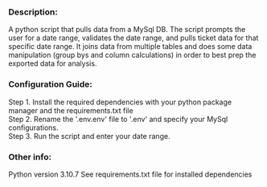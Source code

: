 ### Description:
A python script that pulls data from a MySql DB. The script prompts the user for a date range, validates the date range, and pulls ticket data for that specific date range. It joins data from multiple tables and does some data manipulation (group bys and column calculations) in order to best prep the exported data for analysis.

### Configuration Guide: 

Step 1. Install the required dependencies with your python package manager and the requirements.txt file  \
Step 2. Rename the '.env.env' file to '.env' and specify your MySql configurations. \
Step 3. Run the script and enter your date range. 


### Other info:
Python version 3.10.7
See requirements.txt file for installed dependencies
